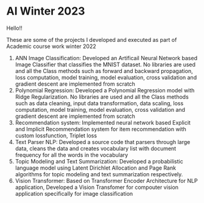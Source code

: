 # AI Winter 2023

Hello!!

These are some of the projects I developed and executed as part of Academic course work winter 2022

1. ANN Image Classification: Developed an Artificail Neural Network based Image Classifier that classifies the MNIST dataset. No libraries are used and all the Class methods such as forward and backward propagation, loss computation, model training, model evaluation, cross validation and gradient descent are implemented from scratch
2. Polynomial Regression: Developed a Polynomial Regression model with Ridge Regularization. No libraries are used and all the Class methods such as data cleaning, input data transformation, data scaling, loss computation, model training, model evaluation, cross validation and gradient descent are implemented from scratch
3. Recommendation system: Implemented neural network based Explicit and Implicit Recommendation system for item recommendation with custom lossfunction, Triplet loss
4. Text Parser NLP: Developed a source code that parsers through large data, cleans the data and creates vocabulary list with document frequency for all the words in the vocabulary
5. Topic Modeling and Text Summarization: Developed a probabilistic language model using Latent Dirichlet Allocation and Page Rank algorithms for topic modeling and text summarization respectively.
6. Vision Transformer: Based on Transformer Encoder Architecture for NLP application, Developed a Vision Transfomer for compouter vision application specifically for image classification 
